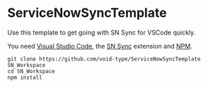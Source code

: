 # ServiceNowSyncTemplate

Use this template to get going with SN Sync for VSCode quickly.

You need [Visual Studio Code](https://code.visualstudio.com/), the [SN Sync](https://marketplace.visualstudio.com/items?itemName=anerrantprogrammer.servicenow-sync) extension and [NPM](https://www.npmjs.com/).

```pre bash
git clone https://github.com/void-type/ServiceNowSyncTemplate SN_Workspace
cd SN_Workspace
npm install
```
